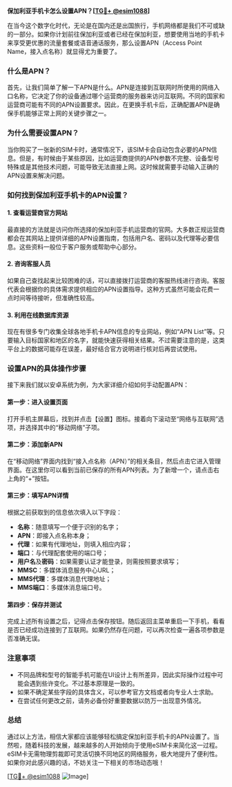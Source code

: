 **保加利亚手机卡怎么设置APN？[[TG💪+ @esim1088](https://t.me/s/esim1088)]**

在当今这个数字化时代，无论是在国内还是出国旅行，手机网络都是我们不可或缺的一部分。如果你计划前往保加利亚或者已经在保加利亚，想要使用当地的手机卡来享受更优惠的流量套餐或语音通话服务，那么设置APN（Access Point Name，接入点名称）就显得尤为重要了。

### 什么是APN？

首先，让我们简单了解一下APN是什么。APN是连接到互联网时所使用的网络入口名称，它决定了你的设备通过哪个运营商的服务器来访问互联网。不同的国家和运营商可能有不同的APN设置要求。因此，在更换手机卡后，正确配置APN是确保手机能够正常上网的关键步骤之一。

### 为什么需要设置APN？

当你购买了一张新的SIM卡时，通常情况下，该SIM卡会自动包含必要的APN信息。但是，有时候由于某些原因，比如运营商提供的APN参数不完整、设备型号特殊或是其他技术问题，可能导致无法直接上网。这时候就需要手动输入正确的APN设置来解决问题。

### 如何找到保加利亚手机卡的APN设置？

#### 1. 查看运营商官方网站

最直接的方法就是访问你所选择的保加利亚手机运营商的官网。大多数正规运营商都会在其网站上提供详细的APN设置指南，包括用户名、密码以及代理等必要信息。这些资料一般位于客户服务或帮助中心部分。

#### 2. 咨询客服人员

如果自己查找起来比较困难的话，可以直接拨打运营商的客服热线进行咨询。客服代表会根据你的具体需求提供相应的APN设置指导。这种方式虽然可能会花费一点时间等待接听，但准确性较高。

#### 3. 利用在线数据库资源

现在有很多专门收集全球各地手机卡APN信息的专业网站，例如“APN List”等。只要输入目标国家和地区的名字，就能快速获得相关结果。不过需要注意的是，这类平台上的数据可能存在误差，最好结合官方说明进行核对后再尝试使用。

### 设置APN的具体操作步骤

接下来我们就以安卓系统为例，为大家详细介绍如何手动配置APN：

#### 第一步：进入设置页面

打开手机主屏幕后，找到并点击【设置】图标。接着向下滚动至“网络与互联网”选项，并选择其中的“移动网络”子项。

#### 第二步：添加新APN

在“移动网络”界面内找到“接入点名称（APN）”的相关条目，然后点击它进入管理界面。在这里你可以看到当前已保存的所有APN列表。为了新增一个，请点击右上角的“+”按钮。

#### 第三步：填写APN详情

根据之前获取到的信息依次填入以下字段：
- **名称**：随意填写一个便于识别的名字；
- **APN**：即接入点名称本身；
- **代理**：如果有代理地址，则填入相应内容；
- **端口**：与代理配套使用的端口号；
- **用户名**及**密码**：如果需要认证才能登录，则需按照要求填写；
- **MMSC**：多媒体消息服务中心URL；
- **MMS代理**：多媒体消息代理地址；
- **MMS端口**：多媒体消息端口号。

#### 第四步：保存并测试

完成上述所有设置之后，记得点击保存按钮。随后返回主菜单重启一下手机，看看是否已经成功连接到了互联网。如果仍然存在问题，可以再次检查一遍各项参数是否准确无误。

### 注意事项

- 不同品牌和型号的智能手机可能在UI设计上有所差异，因此实际操作过程中可能会遇到些许变化。不过基本原理是一致的。
- 如果不确定某些字段的具体含义，可以参考官方文档或者向专业人士求助。
- 在尝试任何更改之前，请务必备份好重要数据以防万一出现意外情况。

### 总结

通过以上方法，相信大家都应该能够轻松搞定保加利亚手机卡的APN设置了。当然啦，随着科技的发展，越来越多的人开始倾向于使用eSIM卡来简化这一过程。eSIM卡无需物理剪裁即可灵活切换不同地区的网络服务，极大地提升了便利性。如果你对此感兴趣的话，不妨关注一下相关的市场动态哦！

[[TG💪+ @esim1088](https://t.me/s/esim1088) ![Image](https://i.postimg.cc/4NQfJmqS/Snipaste-2025-05-13-00-14-12.png)]